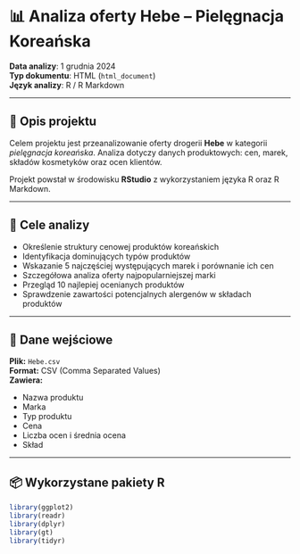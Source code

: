 # 📊 Analiza oferty Hebe – Pielęgnacja Koreańska

**Data analizy**: 1 grudnia 2024  
**Typ dokumentu**: HTML (`html_document`)  
**Język analizy**: R / R Markdown  

---

## 📝 Opis projektu

Celem projektu jest przeanalizowanie oferty drogerii **Hebe** w kategorii _pielęgnacja koreańska_. Analiza dotyczy danych produktowych: cen, marek, składów kosmetyków oraz ocen klientów.  

Projekt powstał w środowisku **RStudio** z wykorzystaniem języka R oraz R Markdown.  

---

## 🎯 Cele analizy

- Określenie struktury cenowej produktów koreańskich
- Identyfikacja dominujących typów produktów
- Wskazanie 5 najczęściej występujących marek i porównanie ich cen
- Szczegółowa analiza oferty najpopularniejszej marki
- Przegląd 10 najlepiej ocenianych produktów
- Sprawdzenie zawartości potencjalnych alergenów w składach produktów

---

## 📂 Dane wejściowe

**Plik:** `Hebe.csv`  
**Format:** CSV (Comma Separated Values)  
**Zawiera:**  
- Nazwa produktu  
- Marka  
- Typ produktu  
- Cena  
- Liczba ocen i średnia ocena  
- Skład 

---

## 📦 Wykorzystane pakiety R

```r
library(ggplot2)
library(readr)
library(dplyr)
library(gt)
library(tidyr)
